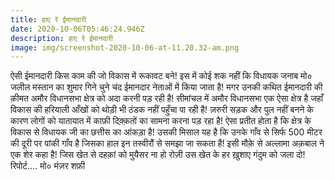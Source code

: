 ```yaml
---
title: हाए रे ईमानदारी
date: 2020-10-06T05:46:24.946Z
description: हाए रे ईमानदारी
image: img/screenshot-2020-10-06-at-11.20.32-am.png
---
```

ऐसी ईमानदारी किस काम की जो विकास में रूकावट बने! इस में कोई शक नहीं कि विधायक जनाब मो० जलील मस्तान का शुमार गिने चुने चंद ईमानदार नेताओं में किया जाता है! मगर उनकी कथित ईमानदारी की क़ीमत अमौर विधानसभा क्षेत्र को अदा करनी पड़ रही है! सीमांचल में अमौर विधानसभा एक ऐसा क्षेत्र है जहाँ विकास की हरियाली आँखों को थोड़ी भी ठंडक नहीं पहुँचा पा रही है! ज़रुरी सड़क और पुल नहीं बनने के कारण लोगों को यातायात में काफ़ी दिक़्क़तों का सामना करना पड़ रहा है! ऐसा प्रतीत होता है कि क्षेत्र के विकास से विधायक जी का छत्तीस का आंकड़ा है! उसकी मिसाल यह है कि उनके गाँव से सिर्फ 500 मीटर की दूरी पर पांकी गाँव है जिसका हाल इन तस्वीरौं से समझा जा सकता है!
इसी मौक़े से अल्लामा अक़बाल ने एक शेर कहा है!
जिस खेत से दहक़ां को मुयैसर ना हो रोज़ी
उस खेत के हर ख़ुशाए गंदुम को जला दो!
रिपोर्ट.... मो० मंज़र शफ़ी